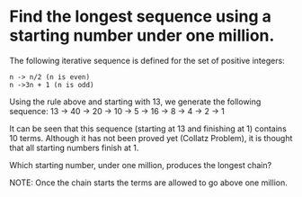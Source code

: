 # Find the longest sequence using a starting number under one million.

The following iterative sequence is defined for the set of positive integers:

    n -> n/2 (n is even)
    n ->3n + 1 (n is odd)

Using the rule above and starting with 13, we generate the following sequence:
    13 -> 40 -> 20 -> 10 -> 5 -> 16 -> 8 -> 4 -> 2 -> 1

It can be seen that this sequence (starting at 13 and finishing at 1) contains 10 terms. Although it has not been proved yet (Collatz Problem), it is thought that all starting numbers finish at 1.

Which starting number, under one million, produces the longest chain?

NOTE: Once the chain starts the terms are allowed to go above one million.
